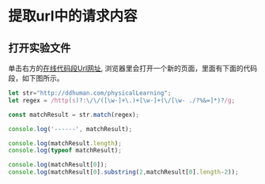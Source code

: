 # 提取url中的请求内容

## 打开实验文件

单击右方的[在线代码段Url网址](http://pythontutor.com/javascript.html#code=let%20str%3D%22http%3A//ddhuman.com/physicalLearning%22%3B%0Alet%20regex%20%3D%20/http%28s%29%3F%3A%5C/%5C/%28%5B%5Cw-%5D%2B%5C.%29%2B%5B%5Cw-%5D%2B%28%5C/%5B%5Cw-%20./%3F%25%26%3D%5D*%29%3F/g%3B%20%0A%0Aconst%20matchResult%20%3D%20str.match%28regex%29%3B%0A%0Aconsole.log%28'------',%20matchResult%29%3B%0A%0Aconsole.log%28matchResult.length%29%3B%0Aconsole.log%28typeof%20matchResult%29%3B%0A%0Aconsole.log%28matchResult%5B0%5D%29%3B%20%0Aconsole.log%28matchResult%5B0%5D.substring%282,matchResult%5B0%5D.length-2%29%29%3B%0A&curInstr=8&mode=display&origin=opt-frontend.js&py=js&rawInputLstJSON=%5B%5D), 浏览器里会打开一个新的页面，里面有下面的代码段，如下图所示。

```javascript
let str="http://ddhuman.com/physicalLearning";
let regex = /http(s)?:\/\/([\w-]+\.)+[\w-]+(\/[\w- ./?%&=]*)?/g; 

const matchResult = str.match(regex);

console.log('------', matchResult);

console.log(matchResult.length);
console.log(typeof matchResult);

console.log(matchResult[0]); 
console.log(matchResult[0].substring(2,matchResult[0].length-2));
```


